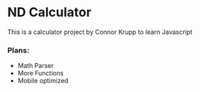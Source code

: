 # ND Calculator

This is a calculator project by Connor Krupp to learn Javascript

### Plans:
* Math Parser
* More Functions
* Mobile optimized